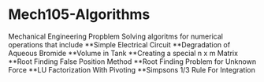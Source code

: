 # Mech105-Algorithms
Mechanical Engineering Propblem Solving algoritms for numerical operations that include
**Simple Electrical Circuit
**Degradation of Aqueous Bromide
**Volume in Tank
**Creating a special n x m Matrix
**Root Finding False Position Method
**Root Finding Problem for Unknown Force
**LU Factorization With Pivoting 
**Simpsons 1/3 Rule For Integration
